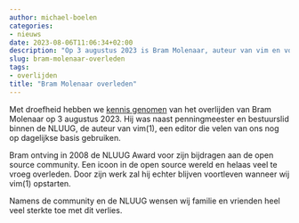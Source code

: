 ```yaml
---
author: michael-boelen
categories:
- nieuws
date: 2023-08-06T11:06:34+02:00
description: "Op 3 augustus 2023 is Bram Molenaar, auteur van vim en voorheen actief lid binnen de NLUUG, overleden. Wij wensen familie en vrienden sterkte toe."
slug: bram-molenaar-overleden
tags:
- overlijden
title: "Bram Molenaar overleden"
---
```


Met droefheid hebben we [kennis genomen](https://groups.google.com/g/vim_announce/c/tWahca9zkt4) van het overlijden van Bram Molenaar op 3 augustus 2023. Hij was naast penningmeester en bestuurslid binnen de NLUUG, de auteur van vim(1), een editor die velen van ons nog op dagelijkse basis gebruiken.

Bram ontving in 2008 de NLUUG Award voor zijn bijdragen aan de open source community. Een icoon in de open source wereld en helaas veel te vroeg overleden. Door zijn werk zal hij echter blijven voortleven wanneer wij vim(1) opstarten.

Namens de community en de NLUUG wensen wij familie en vrienden heel veel sterkte toe met dit verlies.
